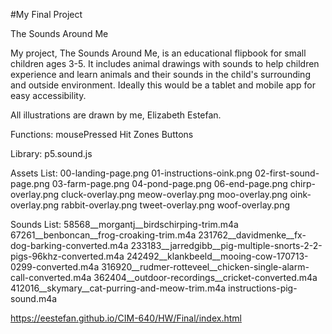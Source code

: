 #My Final Project

The Sounds Around Me

My project, The Sounds Around Me, is an educational flipbook for small children ages 3-5. It includes animal drawings with sounds to help children experience and learn animals and their sounds in the child's surrounding and outside environment. Ideally this would be a tablet and mobile app for easy accessibility.

All illustrations are drawn by me, Elizabeth Estefan.

Functions:
  mousePressed
  Hit Zones
  Buttons

Library:
  p5.sound.js

Assets List:
  00-landing-page.png
  01-instructions-oink.png
  02-first-sound-page.png
  03-farm-page.png
  04-pond-page.png
  06-end-page.png
  chirp-overlay.png
  cluck-overlay.png
  meow-overlay.png
  moo-overlay.png
  oink-overlay.png
  rabbit-overlay.png
  tweet-overlay.png
  woof-overlay.png

Sounds List:
  58568__morgantj__birdschirping-trim.m4a
  67261__benboncan__frog-croaking-trim.m4a
  231762__davidmenke__fx-dog-barking-converted.m4a
  233183__jarredgibb__pig-multiple-snorts-2-2-pigs-96khz-converted.m4a
  242492__klankbeeld__mooing-cow-170713-0299-converted.m4a
  316920__rudmer-rotteveel__chicken-single-alarm-call-converted.m4a
  362404__outdoor-recordings__cricket-converted.m4a
  412016__skymary__cat-purring-and-meow-trim.m4a
  instructions-pig-sound.m4a


https://eestefan.github.io/CIM-640/HW/Final/index.html
